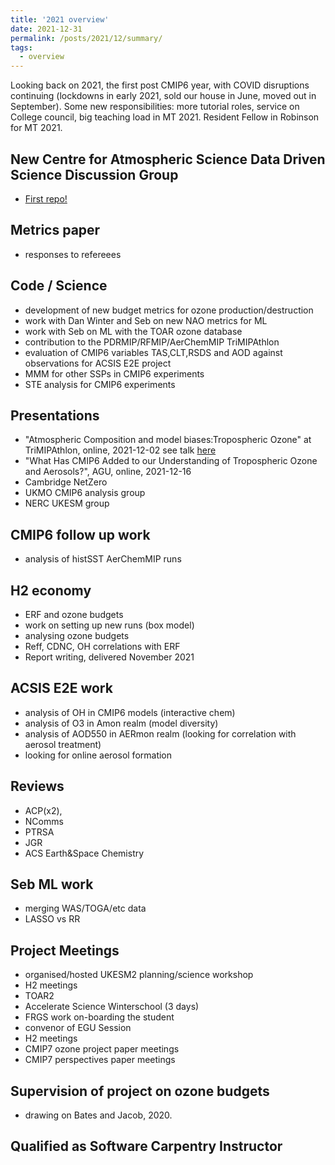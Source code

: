 ```yaml
---
title: '2021 overview'
date: 2021-12-31
permalink: /posts/2021/12/summary/
tags:
  - overview
---
```


Looking back on 2021, the first post CMIP6 year, with COVID disruptions continuing (lockdowns in early 2021, sold our house in June, moved out in September).  Some new responsibilities: more tutorial roles, service on College council, big teaching load in MT 2021.  Resident Fellow in Robinson for MT 2021.  

## New Centre for Atmospheric Science Data Driven Science Discussion Group
- [First repo!](https://github.com/Centre-for-Atmospheric-Science-Cam-Chem/best-practices-and-data-sources)

## Metrics paper
- responses to refereees 

## Code / Science
- development of new budget metrics for ozone production/destruction
- work with Dan Winter and Seb on new NAO metrics for ML
- work with Seb on ML with the TOAR ozone database
- contribution to the PDRMIP/RFMIP/AerChemMIP TriMIPAthlon
- evaluation of CMIP6 variables TAS,CLT,RSDS and AOD against observations for ACSIS E2E project
- MMM for other SSPs in CMIP6 experiments
- STE analysis for CMIP6 experiments

## Presentations
- "Atmospheric Composition and model biases:Tropospheric Ozone" at TriMIPAthlon, online, 2021-12-02
see talk [here](https://paultgriffiths.github.io/talks/2021-12-02-TriMIP)
- "What Has CMIP6 Added to our Understanding of Tropospheric Ozone and Aerosols?", AGU, online, 2021-12-16
- Cambridge NetZero
- UKMO CMIP6 analysis group
- NERC UKESM group

## CMIP6 follow up work
- analysis of histSST AerChemMIP runs

## H2 economy
- ERF and ozone budgets
- work on setting up new runs (box model)
- analysing ozone budgets
- Reff, CDNC, OH correlations with ERF
- Report writing, delivered November 2021

## ACSIS E2E work
- analysis of OH in CMIP6 models (interactive chem)
- analysis of O3 in Amon realm (model diversity)
- analysis of AOD550 in AERmon realm (looking for correlation with aerosol treatment)
- looking for online aerosol formation 

## Reviews
- ACP(x2), 
- NComms
- PTRSA
- JGR
- ACS Earth&Space Chemistry

## Seb ML work
- merging WAS/TOGA/etc data 
- LASSO vs RR

## Project Meetings
- organised/hosted UKESM2 planning/science workshop
- H2 meetings
- TOAR2
- Accelerate Science Winterschool (3 days)
- FRGS work on-boarding the student 
- convenor of EGU Session
- H2 meetings
- CMIP7 ozone project paper meetings
- CMIP7 perspectives paper meetings

## Supervision of project on ozone budgets
- drawing on Bates and Jacob, 2020.

## Qualified as Software Carpentry Instructor